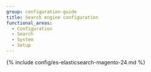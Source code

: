 ```yaml
---
group: configuration-guide
title: Search engine configuration
functional_areas:
  - Configuration
  - Search
  - System
  - Setup
---
```


{% include config/es-elasticsearch-magento-24.md %}
